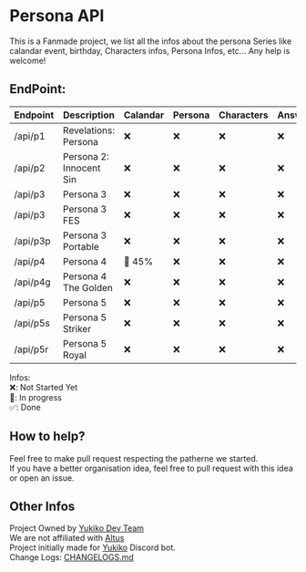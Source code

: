 # Persona API
This is a Fanmade project, we list all the infos about the persona Series like calandar event, birthday, Characters infos, Persona Infos, etc...
Any help is welcome!

## EndPoint: 
| Endpoint | Description | Calandar | Persona | Characters | Answer | Status |
| --- | --- | --- | --- | --- | --- | ---
/api/p1 | Revelations: Persona | ❌ | ❌ | ❌ | ❌ | ❌ |
/api/p2 | Persona 2: Innocent Sin | ❌ | ❌ | ❌ | ❌ | ❌ |
/api/p3 | Persona 3 | ❌ | ❌ | ❌ | ❌ | ❌ |
/api/p3 | Persona 3 FES | ❌ | ❌ | ❌ | ❌ | ❌ |
/api/p3p | Persona 3 Portable | ❌ | ❌ | ❌ | ❌ | ❌ |
/api/p4 | Persona 4 | 🔁 45% | ❌ | ❌ | ❌ | 🔁 |
/api/p4g | Persona 4 The Golden | ❌ | ❌ | ❌ | ❌ | ❌ |
/api/p5 | Persona 5 | ❌ | ❌ | ❌ | ❌ | ❌ |
/api/p5s | Persona 5 Striker | ❌ | ❌ | ❌ | ❌ | ❌ |
/api/p5r | Persona 5 Royal | ❌ | ❌ | ❌ | ❌ | ❌ | 
  
Infos:   
❌: Not Started Yet  
🔁: In progress  
✅: Done  

## How to help?  
Feel free to make pull request respecting the patherne we started.  
If you have a better organisation idea, feel free to pull request with this idea or open an issue.

## Other Infos

Project Owned by [Yukiko Dev Team](https://github.com/Yukiko-Dev-Team)  
We are not affiliated with [Altus](https://atlus.com/)  
Project initially made for [Yukiko](https://Yukiko.app) Discord bot.  
Change Logs: [CHANGELOGS.md](https://github.com/Asthriona/Persona-API/blob/master/CHANGELOGS.mg)
